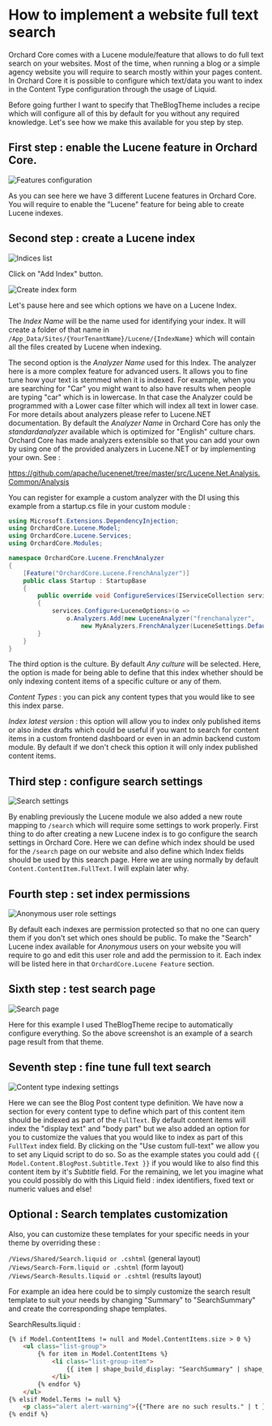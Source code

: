 # How to implement a website full text search

Orchard Core comes with a Lucene module/feature that allows to do full text search on your websites.
Most of the time, when running a blog or a simple agency website you will require to search mostly within your pages content. In Orchard Core it is possible to configure which text/data you want to index in the Content Type configuration through the usage of Liquid. 

Before going further I want to specify that TheBlogTheme includes a recipe which will configure all of this by default for you without any required knowledge. Let's see how we make this available for you step by step.

## First step : enable the Lucene feature in Orchard Core.

![Features configuration](images/1.jpg)

As you can see here we have 3 different Lucene features in Orchard Core.
You will require to enable the "Lucene" feature for being able to create Lucene indexes.

## Second step : create a Lucene index

![Indices list](images/2.jpg)

Click on "Add Index" button.

![Create index form](images/3.jpg)

Let's pause here and see which options we have on a Lucene Index.

The *Index Name* will be the name used for identifying your index. It will create a folder of that name in `/App_Data/Sites/{YourTenantName}/Lucene/{IndexName}` which will contain all the files created by Lucene when indexing. 

The second option is the *Analyzer Name* used for this Index. The analyzer here is a more complex feature for advanced users. It allows you to fine tune how your text is stemmed when it is indexed. For example, when you are searching for "Car" you might want to also have results when people are typing "car" which is in lowercase. In that case the Analyzer could be programmed with a Lower case filter which will index all text in lower case. For more details about analyzers please refer to Lucene.NET documentation. By default the *Analyzer Name* in Orchard Core has only the *standardanalyzer* available which is optimized for "English" culture chars. Orchard Core has made analyzers extensible so that you can add your own by using one of the provided analyzers in Lucene.NET or by implementing your own. See :

https://github.com/apache/lucenenet/tree/master/src/Lucene.Net.Analysis.Common/Analysis

You can register for example a custom analyzer with the DI using this example from a startup.cs file in your custom module : 

```csharp
using Microsoft.Extensions.DependencyInjection;
using OrchardCore.Lucene.Model;
using OrchardCore.Lucene.Services;
using OrchardCore.Modules;

namespace OrchardCore.Lucene.FrenchAnalyzer
{
    [Feature("OrchardCore.Lucene.FrenchAnalyzer")]
    public class Startup : StartupBase
    {
        public override void ConfigureServices(IServiceCollection services)
        {
            services.Configure<LuceneOptions>(o =>
                o.Analyzers.Add(new LuceneAnalyzer("frenchanalyzer",
                    new MyAnalyzers.FrenchAnalyzer(LuceneSettings.DefaultVersion))));
        }
    }
}
```


The third option is the culture. By default *Any culture* will be selected. Here, the option is made for being able to define that this index whether should be only indexing content items of a specific culture or any of them.

*Content Types* : you can pick any content types that you would like to see this index parse.

*Index latest version* : this option will allow you to index only published items or also index drafts which could be useful if you want to search for content items in a custom frontend dashboard or even in an admin backend custom module. By default if we don't check this option it will only index published content items.

## Third step : configure search settings

![Search settings](images/4.jpg)

By enabling previously the Lucene module we also added a new route mapping to `/search` which will require some settings to work properly. First thing to do after creating a new Lucene index is to go configure the search settings in Orchard Core. Here we can define which index should be used for the `/search` page on our website and also define which Index fields should be used by this search page. Here we are using normally by default `Content.ContentItem.FullText`. I will explain later why.

## Fourth step : set index permissions

![Anonymous user role settings](images/5.jpg)

By default each indexes are permission protected so that no one can query them if you don't set which ones should be public. To make the "Search" Lucene index available for *Anonymous* users on your website you will require to go and edit this user role and add the permission to it. Each index will be listed here in that `OrchardCore.Lucene Feature` section.

## Sixth step : test search page

![Search page](images/6.jpg)

Here for this example I used TheBlogTheme recipe to automatically configure everything. So the above screenshot is an example of a search page result from that theme.

## Seventh step : fine tune full text search

![Content type indexing settings](images/7.jpg)

Here we can see the Blog Post content type definition. We have now a section for every content type to define which part of this content item should be indexed as part of the `FullText`. By default content items will index the "display text" and "body part" but we also added an option for you to customize the values that you would like to index as part of this `FullText` index field. By clicking on the "Use custom full-text" we allow you to set any Liquid script to do so. So as the example states you could add `{{ Model.Content.BlogPost.Subtitle.Text }}` if you would like to also find this content item by it's *Subtitle* field. For the remaining, we let you imagine what you could possibly do with this Liquid field : index identifiers, fixed text or numeric values and else!

## Optional : Search templates customization

Also, you can customize these templates for your specific needs in your theme by overriding these : 

`/Views/Shared/Search.liquid or .cshtml` (general layout)  
`/Views/Search-Form.liquid or .cshtml` (form layout)  
`/Views/Search-Results.liquid or .cshtml` (results layout)   

For example an idea here could be to simply customize the search result template to suit your needs by changing "Summary" to "SearchSummary" and create the corresponding shape templates.

SearchResults.liquid : 
```html
{% if Model.ContentItems != null and Model.ContentItems.size > 0 %}
    <ul class="list-group">
        {% for item in Model.ContentItems %}
            <li class="list-group-item">
                {{ item | shape_build_display: "SearchSummary" | shape_render }}
            </li>
        {% endfor %}
    </ul>
{% elsif Model.Terms != null %}
    <p class="alert alert-warning">{{"There are no such results." | t }}</p>
{% endif %}
```
